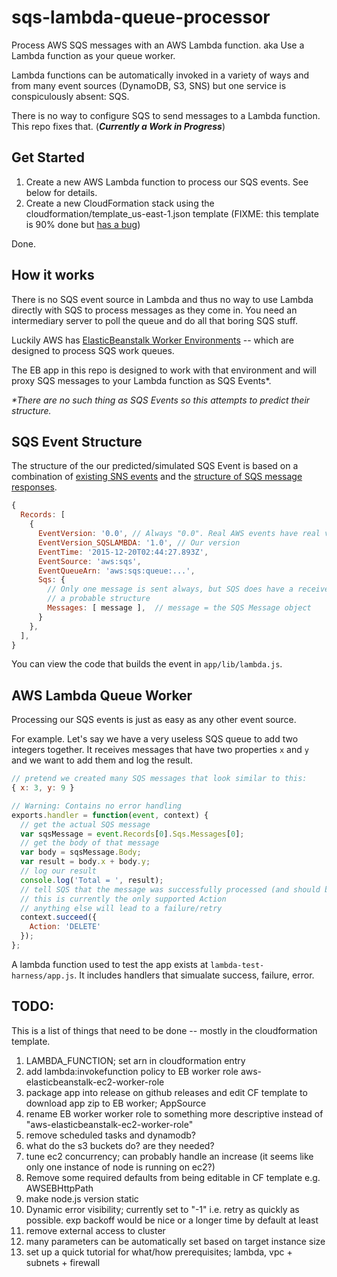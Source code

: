 # sqs-lambda-queue-processor

Process AWS SQS messages with an AWS Lambda function.  aka Use a Lambda function as your queue worker.

Lambda functions can be automatically invoked in a variety of ways and from many event sources (DynamoDB, S3, SNS) but one service is conspiculously absent: SQS.

There is no way to configure SQS to send messages to a Lambda function.  This repo fixes that. (***Currently a Work in Progress***)

## Get Started

1. Create a new AWS Lambda function to process our SQS events.  See below for details.
1. Create a new CloudFormation stack using the cloudformation/template_us-east-1.json template (FIXME: this template is 90% done but [has a bug](cloudformation/README.md))

Done.

## How it works

There is no SQS event source in Lambda and thus no way to use Lambda directly with SQS to process messages as they come in.  You need an intermediary server to poll the queue and do all that boring SQS stuff. 

Luckily AWS has [ElasticBeanstalk Worker Environments](http://docs.aws.amazon.com/elasticbeanstalk/latest/dg/using-features-managing-env-tiers.html) -- which are designed to process SQS work queues.

The EB app in this repo is designed to work with that environment and will proxy SQS messages to your Lambda function as SQS Events*.

_*There are no such thing as SQS Events so this attempts to predict their structure._

## SQS Event Structure

The structure of the our predicted/simulated SQS Event is based on a combination of [existing SNS events](https://gist.github.com/yyolk/cd22e8a3faf7fd75997b) and the [structure of SQS message responses](http://docs.aws.amazon.com/cli/latest/reference/sqs/receive-message.html#examples).

```js
{
  Records: [
    {
      EventVersion: '0.0', // Always "0.0". Real AWS events have real version.
      EventVersion_SQSLAMBDA: '1.0', // Our version 
      EventTime: '2015-12-20T02:44:27.893Z',
      EventSource: 'aws:sqs',
      EventQueueArn: 'aws:sqs:queue:...',
      Sqs: {
        // Only one message is sent always, but SQS does have a receive batch, so this seems to be
        // a probable structure
        Messages: [ message ],  // message = the SQS Message object
      }
    },
  ],
}
```

You can view the code that builds the event in `app/lib/lambda.js`.  

## AWS Lambda Queue Worker

Processing our SQS events is just as easy as any other event source.

For example.  Let's say we have a very useless SQS queue to add two integers together.  It receives messages that have two properties `x` and `y` and we want to add them and log the result.

```js
// pretend we created many SQS messages that look similar to this:
{ x: 3, y: 9 }
```

```js
// Warning: Contains no error handling
exports.handler = function(event, context) {
  // get the actual SQS message
  var sqsMessage = event.Records[0].Sqs.Messages[0];
  // get the body of that message
  var body = sqsMessage.Body;
  var result = body.x + body.y;
  // log our result
  console.log('Total = ', result);
  // tell SQS that the message was successfully processed (and should be deleted)
  // this is currently the only supported Action
  // anything else will lead to a failure/retry
  context.succeed({
    Action: 'DELETE'
  });
};
```

A lambda function used to test the app exists at `lambda-test-harness/app.js`.  It includes handlers that simualate success, failure, error.


## TODO:

This is a list of things that need to be done -- mostly in the cloudformation template.

1. LAMBDA_FUNCTION; set arn in cloudformation entry
2. add lambda:invokefunction policy to EB worker role aws-elasticbeanstalk-ec2-worker-role
3. package app into release on github releases and edit CF template to download app zip to EB worker; AppSource
4. rename EB worker worker role to something more descriptive instead of "aws-elasticbeanstalk-ec2-worker-role"
5. remove scheduled tasks and dynamodb?
6. what do the s3 buckets do?  are they needed?
7. tune ec2 concurrency; can probably handle an increase  (it seems like only one instance of node is running on ec2?)
8. Remove some required defaults from being editable in CF template e.g. AWSEBHttpPath
9. make node.js version static
10. Dynamic error visibility;  currently set to "-1" i.e. retry as quickly as possible.  exp backoff would be nice or a longer time by default at least
11. remove external access to cluster
12. many parameters can be automatically set based on target instance size
13. set up a quick tutorial for what/how prerequisites; lambda, vpc + subnets + firewall
